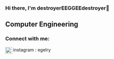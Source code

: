 ### Hi there, I'm destroyerEEGGEEdestroyer👋


## Computer Engineering




### Connect with me:
<img align="left" alt="codeSTACKr | Instagram"  width="22px" src="https://cdn.jsdelivr.net/npm/simple-icons@v3/icons/instagram.svg" hr />
instagram : egelry 













